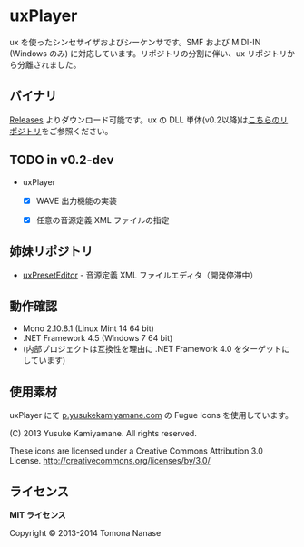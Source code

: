 uxPlayer
========

ux を使ったシンセサイザおよびシーケンサです。SMF および MIDI-IN (Windows のみ) に対応しています。リポジトリの分割に伴い、ux リポジトリから分離されました。


## バイナリ

[Releases](//github.com/nanase/uxPlayer/releases) よりダウンロード可能です。ux の DLL 単体(v0.2以降)は[こちらのリポジトリ](//github.com/nanase/ux)をご参照ください。


## TODO in v0.2-dev

* uxPlayer
  - [x] WAVE 出力機能の実装
  - [x] 任意の音源定義 XML ファイルの指定


## 姉妹リポジトリ

* [uxPresetEditor](//github.com/nanase/uxPresetEditor) - 音源定義 XML ファイルエディタ（開発停滞中）


## 動作確認
* Mono 2.10.8.1 (Linux Mint 14 64 bit)
* .NET Framework 4.5 (Windows 7 64 bit)
* (内部プロジェクトは互換性を理由に .NET Framework 4.0 をターゲットにしています)


## 使用素材
uxPlayer にて [p.yusukekamiyamane.com](http://p.yusukekamiyamane.com/) の Fugue Icons を使用しています。

(C) 2013 Yusuke Kamiyamane. All rights reserved.

These icons are licensed under a Creative Commons
Attribution 3.0 License.
<http://creativecommons.org/licenses/by/3.0/>

## ライセンス

**MIT ライセンス**

Copyright &copy; 2013-2014 Tomona Nanase

